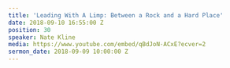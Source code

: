 ```yaml
---
title: 'Leading With A Limp: Between a Rock and a Hard Place'
date: 2018-09-10 16:55:00 Z
position: 30
speaker: Nate Kline
media: https://www.youtube.com/embed/qBdJoN-ACxE?ecver=2
sermon_date: 2018-09-09 10:00:00 Z
---
```


